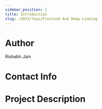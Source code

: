 ```yaml
---
sidebar_position: 1
title: Introduction
slug: /2023/Yaus/Frontend And Deep Linking
---
```



# Author
Rishabh Jain

# Contact Info
<!-- - [Email](mailto:) -->
<!-- - [Linked In]() -->
<!-- - [GitHub]() -->

# Project Description

